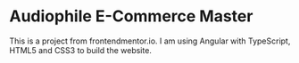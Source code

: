 # Audiophile E-Commerce Master

This is a project from frontendmentor.io. I am using Angular with TypeScript, HTML5 and CSS3 to build the website.

